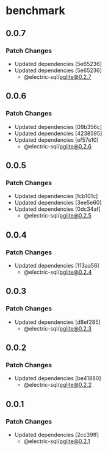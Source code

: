 # benchmark

## 0.0.7

### Patch Changes

- Updated dependencies [5e65236]
- Updated dependencies [5e65236]
  - @electric-sql/pglite@0.2.7

## 0.0.6

### Patch Changes

- Updated dependencies [09b356c]
- Updated dependencies [4238595]
- Updated dependencies [ef57e10]
  - @electric-sql/pglite@0.2.6

## 0.0.5

### Patch Changes

- Updated dependencies [fcb101c]
- Updated dependencies [3ee5e60]
- Updated dependencies [0dc34af]
  - @electric-sql/pglite@0.2.5

## 0.0.4

### Patch Changes

- Updated dependencies [113aa56]
  - @electric-sql/pglite@0.2.4

## 0.0.3

### Patch Changes

- Updated dependencies [d8ef285]
  - @electric-sql/pglite@0.2.3

## 0.0.2

### Patch Changes

- Updated dependencies [be41880]
  - @electric-sql/pglite@0.2.2

## 0.0.1

### Patch Changes

- Updated dependencies [2cc39ff]
  - @electric-sql/pglite@0.2.1

